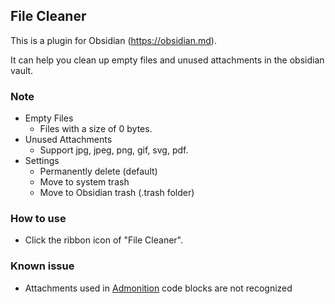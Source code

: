 ## File Cleaner

This is a plugin for Obsidian (https://obsidian.md).

It can help you clean up empty files and unused attachments in the obsidian vault.

### Note

-   Empty Files
    -   Files with a size of 0 bytes.
-   Unused Attachments
    -   Support jpg, jpeg, png, gif, svg, pdf.
-   Settings
    -   Permanently delete (default)
    -   Move to system trash
    -   Move to Obsidian trash (.trash folder)

### How to use

-   Click the ribbon icon of "File Cleaner".

### Known issue

-   Attachments used in [Admonition](https://github.com/valentine195/obsidian-admonition) code blocks are not recognized
